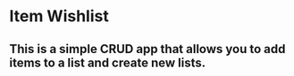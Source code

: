 # Item Wishlist

## This is a simple CRUD app that allows you to add items to a list and create new lists.

